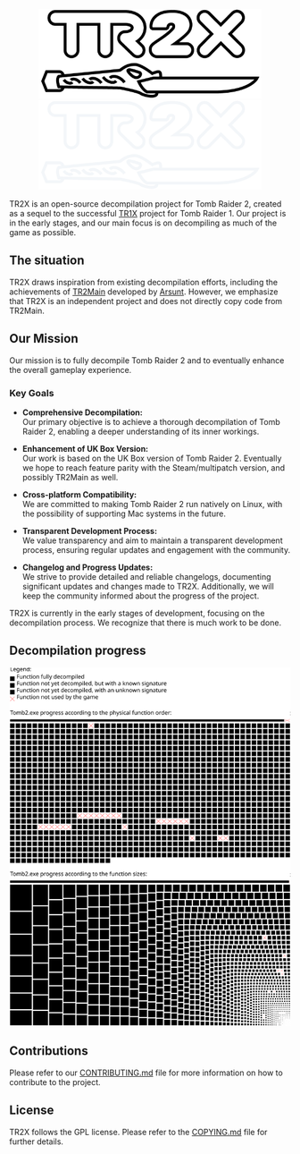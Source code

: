 <p align="center">
<img alt="TR2X logo" src="data/logo-light-theme.png#gh-light-mode-only" width="400"/>
<img alt="TR2X logo" src="data/logo-dark-theme.png#gh-dark-mode-only" width="400"/>
</p>

TR2X is an open-source decompilation project for Tomb Raider 2, created as a
sequel to the successful [TR1X](https://github.com/LostArtefacts/TR1X/) project
for Tomb Raider 1. Our project is in the early stages, and our main focus is on
decompiling as much of the game as possible.

## The situation

TR2X draws inspiration from existing decompilation efforts, including the
achievements of [TR2Main](https://github.com/Arsunt/TR2Main) developed by
[Arsunt](https://github.com/Arsunt/). However, we emphasize that TR2X is an
independent project and does not directly copy code from TR2Main.

## Our Mission

Our mission is to fully decompile Tomb Raider 2 and to eventually enhance the
overall gameplay experience.

### Key Goals

- **Comprehensive Decompilation:**  
  Our primary objective is to achieve a thorough decompilation of Tomb Raider
  2, enabling a deeper understanding of its inner workings.

- **Enhancement of UK Box Version:**  
  Our work is based on the UK Box version of Tomb Raider 2. Eventually we hope
  to reach feature parity with the Steam/multipatch version, and possibly
  TR2Main as well.

- **Cross-platform Compatibility:**  
  We are committed to making Tomb Raider 2 run natively on Linux, with the
  possibility of supporting Mac systems in the future.

- **Transparent Development Process:**  
  We value transparency and aim to maintain a transparent development process,
  ensuring regular updates and engagement with the community.

- **Changelog and Progress Updates:**  
  We strive to provide detailed and reliable changelogs, documenting
  significant updates and changes made to TR2X. Additionally, we will keep
  the community informed about the progress of the project.

TR2X is currently in the early stages of development, focusing on the
decompilation process. We recognize that there is much work to be done.

## Decompilation progress

![](docs/progress.svg)

## Contributions

Please refer to our [CONTRIBUTING.md](CONTRIBUTING.md) file for more
information on how to contribute to the project.

## License

TR2X follows the GPL license. Please refer to the [COPYING.md](COPYING.md) file
for further details.
